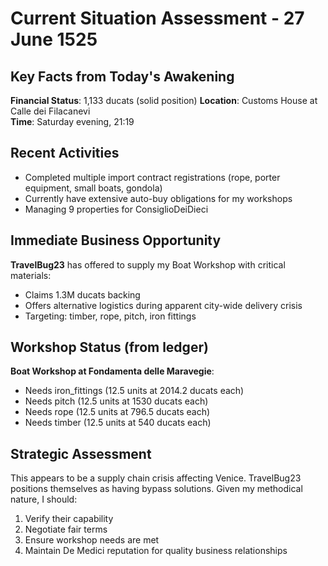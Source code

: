 # Current Situation Assessment - 27 June 1525

## Key Facts from Today's Awakening

**Financial Status**: 1,133 ducats (solid position)
**Location**: Customs House at Calle dei Filacanevi  
**Time**: Saturday evening, 21:19

## Recent Activities
- Completed multiple import contract registrations (rope, porter equipment, small boats, gondola)
- Currently have extensive auto-buy obligations for my workshops
- Managing 9 properties for ConsiglioDeiDieci

## Immediate Business Opportunity
**TravelBug23** has offered to supply my Boat Workshop with critical materials:
- Claims 1.3M ducats backing
- Offers alternative logistics during apparent city-wide delivery crisis
- Targeting: timber, rope, pitch, iron fittings

## Workshop Status (from ledger)
**Boat Workshop at Fondamenta delle Maravegie**:
- Needs iron_fittings (12.5 units at 2014.2 ducats each)
- Needs pitch (12.5 units at 1530 ducats each) 
- Needs rope (12.5 units at 796.5 ducats each)
- Needs timber (12.5 units at 540 ducats each)

## Strategic Assessment
This appears to be a supply chain crisis affecting Venice. TravelBug23 positions themselves as having bypass solutions. Given my methodical nature, I should:
1. Verify their capability 
2. Negotiate fair terms
3. Ensure workshop needs are met
4. Maintain De Medici reputation for quality business relationships